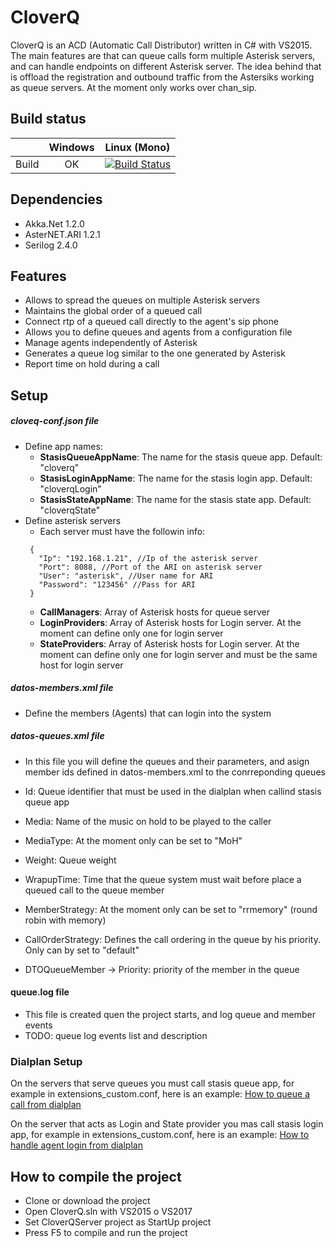 # CloverQ

CloverQ is an ACD (Automatic Call Distributor) written in C# with VS2015. The main features are that can queue calls form multiple Asterisk servers, and can handle endpoints on different Asterisk server. The idea behind that is offload the registration and outbound traffic from the Astersiks working as queue servers. At the moment only works over chan_sip.

## Build status

||Windows|Linux (Mono)|
|:--:|:--:|:--:|
|Build|OK|[![Build Status](https://travis-ci.org/cloversuite/CloverQ.svg?branch=master)](https://travis-ci.org/cloversuite/CloverQ)

## Dependencies

* Akka.Net 1.2.0
* AsterNET.ARI 1.2.1
* Serilog 2.4.0

## Features

* Allows to spread the queues on multiple Asterisk servers
* Maintains the global order of a queued call
* Connect rtp of a queued call directly to the agent's sip phone
* Allows you to define queues and agents from a configuration file
* Manage agents independently of Asterisk
* Generates a queue log similar to the one generated by Asterisk
* Report time on hold during a call

## Setup

##### cloveq-conf.json file
* Define app names:
   * **StasisQueueAppName**: The name for the stasis queue app. Default: "cloverq"
   * **StasisLoginAppName**: The name for the stasis login app. Default: "cloverqLogin"
   * **StasisStateAppName**: The name for the stasis state app. Default: "cloverqState"
* Define asterisk servers
  * Each server must have the followin info: 
   ```  
    {
      "Ip": "192.168.1.21", //Ip of the asterisk server
      "Port": 8088, //Port of the ARI on asterisk server
      "User": "asterisk", //User name for ARI
      "Password": "123456" //Pass for ARI
    }
	```
   * **CallManagers**: Array of Asterisk hosts for queue server
   * **LoginProviders**: Array of Asterisk hosts for Login server. At the moment can define only one for login server
   * **StateProviders**: Array of Asterisk hosts for Login server. At the moment can define only one for login server and must be the same host for login server

##### datos-members.xml file
* Define the members (Agents) that can login into the system

##### datos-queues.xml file

* In this file you will define the queues and their parameters, and asign member ids defined in datos-members.xml to the conrreponding queues

* Id: Queue identifier that must be used in the dialplan when callind stasis queue app
* Media: Name of the music on hold to be played to the caller
* MediaType: At the moment only can be set to "MoH"
* Weight: Queue weight
* WrapupTime: Time that the queue system must wait before place a queued call to the queue member
* MemberStrategy: At the moment only can be set to "rrmemory" (round robin with memory)
* CallOrderStrategy: Defines the call ordering in the queue by his priority. Only can by set to "default"
* DTOQueueMember -> Priority: priority of the member in the queue

#### queue.log file
* This file is created quen the project starts, and log queue and member events
* TODO: queue log events list and description


### Dialplan Setup

On the servers that serve queues you must call stasis queue app, for example in extensions_custom.conf, here is an example:
[How to queue a call from dialplan](https://github.com/cloversuite/CloverQ/blob/master/Samples/Dialplan-QueuePBX.txt)

On the server that acts as Login and State provider you mas call stasis login app, for example in extensions_custom.conf, here is an example:
[How to handle agent login from dialplan](https://github.com/cloversuite/CloverQ/blob/master/Samples/Dialplan-LoginPBX.txt)

## How to compile the project
* Clone or download the project
* Open CloverQ.sln with VS2015 o VS2017
* Set CloverQServer project as StartUp project
* Press F5 to compile and run the project

